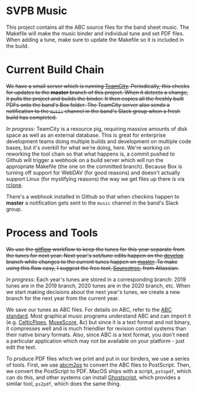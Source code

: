 # SVPB Music

This project contains all the ABC source files for the band
sheet music. The Makefile will make the music binder and
individual tune and set PDF files. When adding a tune, make
sure to update the Makefile so it is included in the build.

# Current Build Chain

~~We have a small server which is running [TeamCity](https://www.jetbrains.com/teamcity/). Periodically, this checks for updates to the __master__ branch of this project. When it detects a change, it pulls the project and builds the binder. It then copies all the freshly built PDFs onto the band's Box folder. The TeamCity server also sends a notification to the `music` channel in the band's Slack group when a fresh build has completed.~~

_In progress:_ TeamCity is a resource pig, requiring massive amounts of disk space as well as an external database. This
is great for enterprise development teams doing multiple builds and development on multiple code bases, but it's
overkill for what we're doing, here. We're working on reworking the tool chain so that what happens is, a commit pushed
to Github will trigger a webhook on a build server which will run the appropriate Makefile (the one on the committed
branch). Because Box is turning off support for WebDAV (for good reasons) and doesn't actually support Linux (for
mystifying reasons) the way we get files up there is via [rclone](https://rclone.org).

There's a webhook installed in Github so that when checkins happen to __master__ a notification gets sent to the `music` channel in the band's Slack group.


# Process and Tools

~~We use the [gitflow](https://www.atlassian.com/git/tutorials/comparing-workflows/gitflow-workflow) workflow to keep the tunes for this year separate from the tunes for next year. Next year's set/tune edits happen on the [develop](https://github.com/sbeitzel/svpb-music/tree/develop) branch while changes to the current tunes happen on [master](https://github.com/sbeitzel/svpb-music/tree/master). To make using this flow easy, I suggest the free tool, [Sourcetree](https://www.sourcetreeapp.com/), from Atlassian.~~

_In progress:_ Each year's tunes are stored in a corresponding branch: 2019 tunes are in the 2019 branch, 2020 tunes are in the 2020
branch, etc. When we start making decisions about the next year's tunes, we create a new branch for the next year from
the current year.

We save our tunes as ABC files. For details on ABC, refer to the [ABC standard](http://abcnotation.com/wiki/abc:standard:v2.2). Most graphical music programs understand ABC and can import it (e.g. [CelticPipes](https://www.celticpipes.net/), [MuseScore](https://musescore.org/en), &c) but since it is a text format and not binary, it compresses well and is much friendlier for revision control systems than their native binary formats. Also, since ABC is a text format, you don't need a particular application which may not be available on your platform - just edit the text.

To produce PDF files which we print and put in our binders, we use a series of tools. First, we use [abcm2ps](https://github.com/leesavide/abcm2ps) to convert the ABC files to PostScript. Then, we convert the PostScript to PDF. MacOS ships with a script, `pstopdf`, which can do this, and other systems can install [Ghostscript](https://www.ghostscript.com/), which provides a similar tool, `ps2pdf`, which does the same thing.
